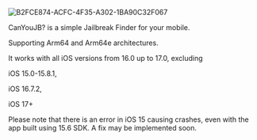 ![B2FCE874-ACFC-4F35-A302-1BA90C32F067](https://github.com/SamoXcZ/CanYouJB/assets/111131419/7d4f87b9-30b9-4d39-9768-6bf353e2e8b0)

CanYouJB? is a simple Jailbreak Finder for your mobile.

Supporting Arm64 and Arm64e architectures.

It works with all iOS versions from 16.0 up to 17.0, excluding 

iOS 15.0-15.8.1, 

iOS 16.7.2, 

iOS 17+

Please note that there is an error in iOS 15 causing crashes, even with the app built using 15.6 SDK. A fix may be implemented soon.
